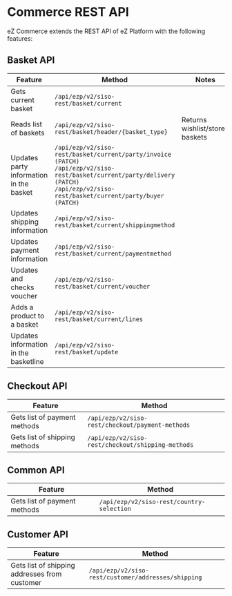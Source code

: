 # Commerce REST API

eZ Commerce extends the REST API of eZ Platform with the following features:

## Basket API

| Feature | Method | Notes |
| ------- | ------ | ----- |
|Gets current basket	|`/api/ezp/v2/siso-rest/basket/current`||
|Reads list of baskets|	`/api/ezp/v2/siso-rest/basket/header/{basket_type}`|Returns wishlist/stored baskets|
|Updates party information in the basket|`/api/ezp/v2/siso-rest/basket/current/party/invoice (PATCH)`</br>`/api/ezp/v2/siso-rest/basket/current/party/delivery (PATCH)`</br>`/api/ezp/v2/siso-rest/basket/current/party/buyer (PATCH)`||
|Updates shipping information|	`/api/ezp/v2/siso-rest/basket/current/shippingmethod` ||
|Updates payment information|	`/api/ezp/v2/siso-rest/basket/current/paymentmethod`	||
|Updates and checks voucher|	`/api/ezp/v2/siso-rest/basket/current/voucher`||
|Adds a product to a basket|	`/api/ezp/v2/siso-rest/basket/current/lines`||
|Updates information in the basketline	|`/api/ezp/v2/siso-rest/basket/update` ||

## Checkout API

| Feature | Method |
| ------- | ------ |
|Gets list of payment methods | `/api/ezp/v2/siso-rest/checkout/payment-methods`	|
|Gets list of shipping methods | `/api/ezp/v2/siso-rest/checkout/shipping-methods`	|

## Common API

| Feature | Method |
| ------- | ------ |
|Gets list of payment methods | `/api/ezp/v2/siso-rest/country-selection` |

## Customer API

| Feature | Method |
| ------- | ------ |
|Gets list of shipping addresses from customer | `/api/ezp/v2/siso-rest/customer/addresses/shipping`|
